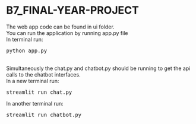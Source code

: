 # B7_FINAL-YEAR-PROJECT

The web app code can be found in ui folder.<br>
You can run the application by running app.py file<br>
In terminal run:<br>
<pre>python app.py</pre>


<br>
Simultaneously the chat.py and chatbot.py should be running to get the api calls to the chatbot interfaces.<br>
In a new terminal run:<br>
<pre>streamlit run chat.py</pre>


In another terminal run:<br>
<pre>streamlit run chatbot.py</pre>


